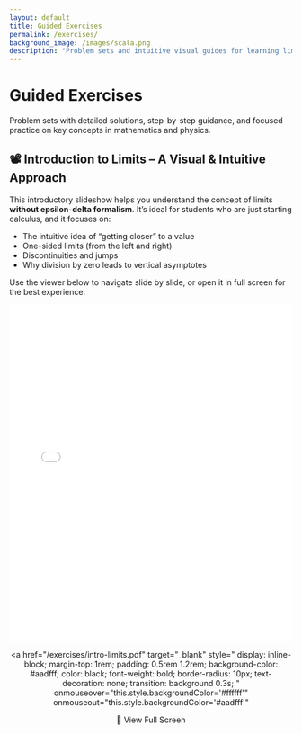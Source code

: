 ```yaml
---
layout: default
title: Guided Exercises
permalink: /exercises/
background_image: /images/scala.png
description: "Problem sets and intuitive visual guides for learning limits, derivatives, and more."
---
```


<div class="content-box">

# Guided Exercises

Problem sets with detailed solutions, step-by-step guidance, and focused practice on key concepts in mathematics and physics.

</div>

<div class="content-box">

## 📽️ Introduction to Limits – A Visual & Intuitive Approach

This introductory slideshow helps you understand the concept of limits **without epsilon-delta formalism**. It’s ideal for students who are just starting calculus, and it focuses on:

- The intuitive idea of “getting closer” to a value
- One-sided limits (from the left and right)
- Discontinuities and jumps
- Why division by zero leads to vertical asymptotes

Use the viewer below to navigate slide by slide, or open it in full screen for the best experience.

</div>

<div class="content-box" style="text-align: center;">

<iframe
  src="/exercises/intro-limits.pdf#toolbar=0"
  width="100%"
  height="600px"
  style="border: none;"
  allow="fullscreen"
  allowfullscreen
></iframe>

<a href="/exercises/intro-limits.pdf" target="_blank"
  style="
    display: inline-block;
    margin-top: 1rem;
    padding: 0.5rem 1.2rem;
    background-color: #aadfff;
    color: black;
    font-weight: bold;
    border-radius: 10px;
    text-decoration: none;
    transition: background 0.3s;
  "
  onmouseover="this.style.backgroundColor='#ffffff'"
  onmouseout="this.style.backgroundColor='#aadfff'"
>
🔎 View Full Screen
</a>

</div>
